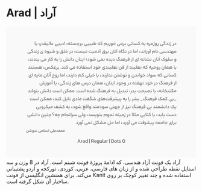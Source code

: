 # Arad | آراد
![Arad](documentation/Arad.png)
آراد یک فونت آزاد هندسی، که ادامۀ پروژۀ فونت شبنم است. آراد در 8 وزن و سه استایل نقطه طراحی شده و از زبان های فارسی، عربی، کوردی، تورکجه و اردو پشتیبانی می‌کند. برای همنشین انگلیسی از فونت Kanit استفاده شده و چند تغییر کوچک بر روی ساختار آن شکل گرفته است.
